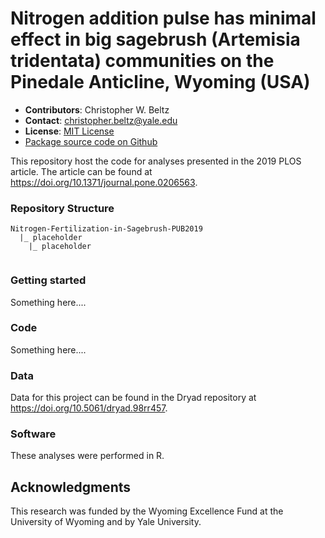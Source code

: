 # Nitrogen addition pulse has minimal effect in big sagebrush (Artemisia tridentata) communities on the Pinedale Anticline, Wyoming (USA)

- **Contributors**: Christopher W. Beltz
- **Contact**: christopher.beltz@yale.edu
- **License**: [MIT License](https://opensource.org/licenses/MIT)
- [Package source code on Github](https://github.com/cwbeltz/Nitrogen-Fertilization-in-Sagebrush-PUB2019)

This repository host the code for analyses presented in the 2019 PLOS article. The article can be found at https://doi.org/10.1371/journal.pone.0206563.

### Repository Structure

```
Nitrogen-Fertilization-in-Sagebrush-PUB2019
  |_ placeholder
    |_ placeholder
   
```

### Getting started

Something here....



### Code 

Something here....



### Data

Data for this project can be found in the Dryad repository at https://doi.org/10.5061/dryad.98rr457.



### Software

These analyses were performed in R.



## Acknowledgments

This research was funded by the Wyoming Excellence Fund at the University of Wyoming and by Yale University.
